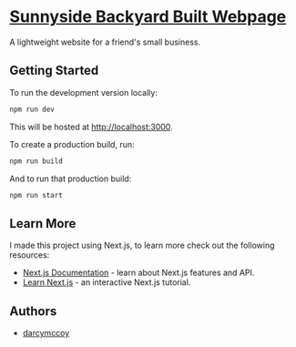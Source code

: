 # [Sunnyside Backyard Built Webpage](https://sunnyside-backyard-built.vercel.app/)

A lightweight website for a friend's small business.

## Getting Started

To run the development version locally:

```bash
npm run dev
```

This will be hosted at [http://localhost:3000](http://localhost:3000).

To create a production build, run:

```bash
npm run build
```

And to run that production build:

```bash
npm run start
```

## Learn More

I made this project using Next.js, to learn more check out the following resources:

- [Next.js Documentation](https://nextjs.org/docs) - learn about Next.js features and API.
- [Learn Next.js](https://nextjs.org/learn) - an interactive Next.js tutorial.

## Authors

- [darcymccoy](https://github.com/darcymccoy)
